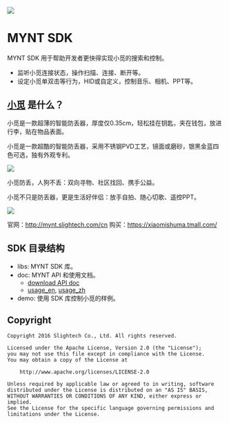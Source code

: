 
![](https://raw.githubusercontent.com/slightech/MYNT-SDK-Android/master/static/slide_mynt.png)

[MYNT]: https://mynt.slightech.com/

# MYNT SDK

MYNT SDK 用于帮助开发者更快得实现小觅的搜索和控制。

* 监听小觅连接状态，操作扫描、连接、断开等。
* 设定小觅单双击等行为，HID或自定义，控制音乐、相机、PPT等。

## [小觅][MYNT] 是什么？

小觅是一款超薄的智能防丢器，厚度仅0.35cm，轻松挂在钥匙，夹在钱包，放进行李，贴在物品表面。

小觅是一款超酷的智能防丢器，采用不锈钢PVD工艺，镜面或磨砂，银黑金蓝四色可选，独有外观专利。

![](https://raw.githubusercontent.com/slightech/MYNT-SDK-Android/master/static/colorful.png)

小觅防丢，人狗不丢：双向寻物、社区找回、携手公益。

小觅不只是防丢器，更是生活好伴侣：放手自拍、随心切歌、遥控PPT。

![](https://raw.githubusercontent.com/slightech/MYNT-SDK-Android/master/static/slide-ctr-photo.png)

官网：http://mynt.slightech.com/cn 
购买：https://xiaomishuma.tmall.com/

## SDK 目录结构

* libs: MYNT SDK 库。
* doc: MYNT API 和使用文档。
    - [download API doc](https://github.com/slightech/MYNT-SDK-Android/raw/master/doc/mynt-sdk-doc-1.1.zip)
    - [usage_en](https://github.com/slightech/MYNT-SDK-Android/blob/master/doc/usage_en.md), [usage_zh](https://github.com/slightech/MYNT-SDK-Android/blob/master/doc/usage_zh.md)
* demo: 使用 SDK 库控制小觅的样例。

## Copyright

    Copyright 2016 Slightech Co., Ltd. All rights reserved.

    Licensed under the Apache License, Version 2.0 (the "License");
    you may not use this file except in compliance with the License.
    You may obtain a copy of the License at

        http://www.apache.org/licenses/LICENSE-2.0

    Unless required by applicable law or agreed to in writing, software
    distributed under the License is distributed on an "AS IS" BASIS,
    WITHOUT WARRANTIES OR CONDITIONS OF ANY KIND, either express or implied.
    See the License for the specific language governing permissions and
    limitations under the License.

